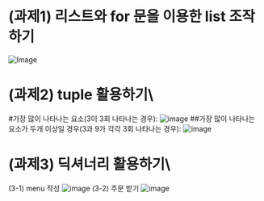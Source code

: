 # (과제1) 리스트와 for 문을 이용한 list 조작하기
![Image](https://github.com/user-attachments/assets/3e17ee92-2193-4efa-945d-37a2aa3f13eb)

# (과제2) tuple 활용하기\
#가장 많이 나타나는 요소(3이 3회 나타나는 경우):
![image](https://github.com/user-attachments/assets/bb55425f-a50c-46a0-ba02-3c6580a78228)
##가장 많이 나타나는 요소가 두개 이상일 경우(3과 9가 각각 3회 나타나는 경우):
![image](https://github.com/user-attachments/assets/657ee25c-dc9b-4cf3-bc7c-e80d3ad24842)

# (과제3) 딕셔너리 활용하기\
(3-1) menu 작성
![image](https://github.com/user-attachments/assets/bd012202-678f-47b9-b832-e266c4f6e022)
(3-2) 주문 받기
![image](https://github.com/user-attachments/assets/29d299ce-62d7-4344-b9aa-f7f70b58041a)
